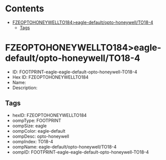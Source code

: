 



Contents
========

* [FZEOPTOHONEYWELLTO184>eagle-default/opto-honeywell/TO18-4](#fzeoptohoneywellto184eagle-defaultopto-honeywellto18-4)
	* [Tags](#tags)

# FZEOPTOHONEYWELLTO184>eagle-default/opto-honeywell/TO18-4

- ID: FOOTPRINT-eagle-eagle-default-opto-honeywell-TO18-4
- Hex ID: FZEOPTOHONEYWELLTO184
- Name: 
- Description: 

## Tags

- hexID: FZEOPTOHONEYWELLTO184
- oompType: FOOTPRINT
- oompSize: eagle
- oompColor: eagle-default
- oompDesc: opto-honeywell
- oompIndex: TO18-4
- oompName: eagle-default/opto-honeywell/TO18-4
- oompID: FOOTPRINT-eagle-eagle-default-opto-honeywell-TO18-4
